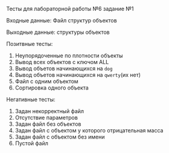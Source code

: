 Тесты для лабораторной работы №6 задание №1

Входные данные: Файл структур объектов

Выходные данные: структуры объектов

Позитвные тесты:
1. Неупорядоченные по плотности объекты
2. Вывод всех объектов с ключом ALL
3. Вывод объетов начинающихся на `dog`
4. Вывод объетов начинающихся на `qwerty`(их нет)
5. Файл с одним объектом
6. Сортировка одного объекта

Негативные тесты:
1. Задан некорректный файл
2. Отсутствие параметров
3. Задан файл без объектов
4. Задан файл с объектом у которого отрицательная масса
5. Задан файл с объектом без имени
6. Пустой файл
